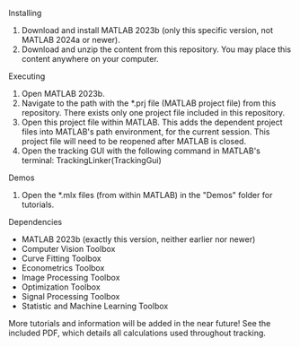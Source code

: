 Installing
1. Download and install MATLAB 2023b (only this specific version, not MATLAB 2024a or newer).
2. Download and unzip the content from this repository. You may place this content anywhere on your computer.

Executing
1. Open MATLAB 2023b.
2. Navigate to the path with the *.prj file (MATLAB project file) from this repository. There exists only one project file included in this repository.
4. Open this project file within MATLAB. This adds the dependent project files into MATLAB's path environment, for the current session. This project file will need to be reopened after MATLAB is closed.
5. Open the tracking GUI with the following command in MATLAB's terminal: TrackingLinker(TrackingGui)

Demos
1. Open the *.mlx files (from within MATLAB) in the "Demos" folder for tutorials.

Dependencies
- MATLAB 2023b (exactly this version, neither earlier nor newer)
- Computer Vision Toolbox
- Curve Fitting Toolbox
- Econometrics Toolbox
- Image Processing Toolbox
- Optimization Toolbox
- Signal Processing Toolbox
- Statistic and Machine Learning Toolbox

More tutorials and information will be added in the near future!
See the included PDF, which details all calculations used throughout tracking.

